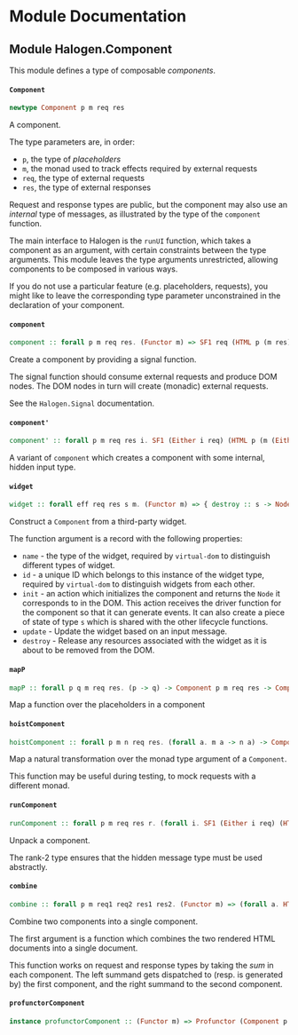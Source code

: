 # Module Documentation

## Module Halogen.Component


This module defines a type of composable _components_.

#### `Component`

``` purescript
newtype Component p m req res
```

A component.

The type parameters are, in order:

- `p`, the type of _placeholders_
- `m`, the monad used to track effects required by external requests
- `req`, the type of external requests
- `res`, the type of external responses

Request and response types are public, but the component may also use an _internal_ type
of messages, as illustrated by the type of the `component` function.

The main interface to Halogen is the `runUI` function, which takes a component as an argument,
with certain constraints between the type arguments. This module leaves the type arguments
unrestricted, allowing components to be composed in various ways.

If you do not use a particular feature (e.g. placeholders, requests), you might like to leave 
the corresponding type parameter unconstrained in the declaration of your component. 

#### `component`

``` purescript
component :: forall p m req res. (Functor m) => SF1 req (HTML p (m res)) -> Component p m req res
```

Create a component by providing a signal function.

The signal function should consume external requests and produce DOM nodes. The DOM
nodes in turn will create (monadic) external requests.

See the `Halogen.Signal` documentation.

#### `component'`

``` purescript
component' :: forall p m req res i. SF1 (Either i req) (HTML p (m (Either i res))) -> Component p m req res
```

A variant of `component` which creates a component with some internal, hidden input type.

#### `widget`

``` purescript
widget :: forall eff req res s m. (Functor m) => { destroy :: s -> Node -> Eff eff Unit, update :: req -> s -> Node -> Eff eff (Maybe Node), init :: (res -> Eff eff Unit) -> Eff eff { node :: Node, state :: s }, id :: String, name :: String } -> Component (Widget eff res) m req res
```

Construct a `Component` from a third-party widget.

The function argument is a record with the following properties:

- `name` - the type of the widget, required by `virtual-dom` to distinguish different
  types of widget.
- `id` - a unique ID which belongs to this instance of the widget type, required by 
  `virtual-dom` to distinguish widgets from each other.
- `init` - an action which initializes the component and returns the `Node` it corresponds
  to in the DOM. This action receives the driver function for the component so that it can
  generate events. It can also create a piece of state of type `s` which is shared with the
  other lifecycle functions.
- `update` - Update the widget based on an input message.
- `destroy` - Release any resources associated with the widget as it is about to be removed
  from the DOM.

#### `mapP`

``` purescript
mapP :: forall p q m req res. (p -> q) -> Component p m req res -> Component q m req res
```

Map a function over the placeholders in a component          

#### `hoistComponent`

``` purescript
hoistComponent :: forall p m n req res. (forall a. m a -> n a) -> Component p m req res -> Component p n req res
```

Map a natural transformation over the monad type argument of a `Component`.

This function may be useful during testing, to mock requests with a different monad.

#### `runComponent`

``` purescript
runComponent :: forall p m req res r. (forall i. SF1 (Either i req) (HTML p (m (Either i res))) -> r) -> Component p m req res -> r
```

Unpack a component.

The rank-2 type ensures that the hidden message type must be used abstractly.

#### `combine`

``` purescript
combine :: forall p m req1 req2 res1 res2. (Functor m) => (forall a. HTML p a -> HTML p a -> HTML p a) -> Component p m req1 res1 -> Component p m req2 res2 -> Component p m (Either req1 req2) (Either res1 res2)
```

Combine two components into a single component.

The first argument is a function which combines the two rendered HTML documents into a single document.

This function works on request and response types by taking the _sum_ in each component. The left summand
gets dispatched to (resp. is generated by) the first component, and the right summand to the second component.

#### `profunctorComponent`

``` purescript
instance profunctorComponent :: (Functor m) => Profunctor (Component p m)
```




